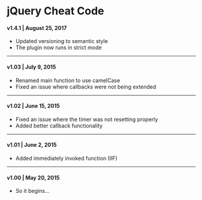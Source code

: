 # jQuery Cheat Code

#### v1.4.1 | August 25, 2017
* Updated versioning to semantic style
* The plugin now runs in strict mode

---

#### v1.03 | July 9, 2015
* Renamed main function to use camelCase
* Fixed an issue where callbacks were not being extended

---

#### v1.02 | June 15, 2015
* Fixed an issue where the timer was not resetting properly
* Added better callback functionality

---

#### v1.01 | June 2, 2015
* Added immediately invoked function (IIF)

---

#### v1.00 | May 20, 2015
* So it begins...